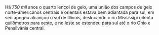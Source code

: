 ﻿Há *750 mil* anos o quarto lençol de gelo, uma união dos campos de gelo norte-americanos centrais e orientais estava bem adiantada para sul; em seu apogeu alcançou o sul de Illinois, deslocando o rio Mississipi oitenta quilômetros para oeste, e no leste se estendeu para sul até o rio Ohio e Pensilvânia central.
